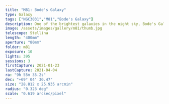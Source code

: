 ```yaml
---
title: "M81: Bode's Galaxy"
type: Galaxy
tags: ["NGC3031","M81","Bode's Galaxy"]
description: One of the brightest galaxies in the night sky, Bode's Galaxy is believed to contain a black hole in the center that is 70 million times the mass of the sun.
image: /assets/images/gallery/m81/thumb.jpg
telescope: Stellina
length: "400mm"
aperture: "80mm"
folder: m81
exposure: 10
lights: 395
sessions: 3
firstCapture: 2021-01-23 
lastCapture: 2021-04-04
ra: "9h 55m 35.2s"
dec: "+69° 04' 30.47"
size: "28.812 x 25.935 arcmin"
radius: "0.323 deg"
scale: "0.619 arcsec/pixel"
---
```

